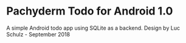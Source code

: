 # Pachyderm Todo for Android 1.0

A simple Android todo app using SQLite as a backend.
Design by Luc Schulz - September 2018
